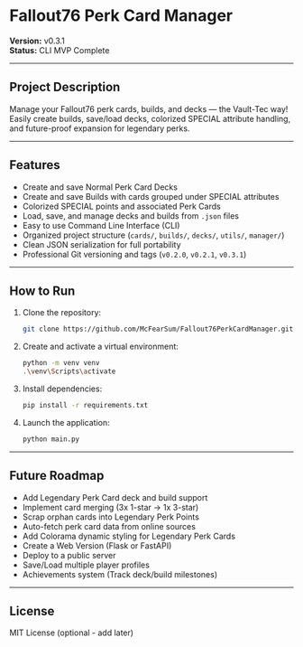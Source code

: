 # Fallout76 Perk Card Manager

**Version:** v0.3.1  
**Status:** CLI MVP Complete

---

## Project Description

Manage your Fallout76 perk cards, builds, and decks — the Vault-Tec way!  
Easily create builds, save/load decks, colorized SPECIAL attribute handling, and future-proof expansion for legendary perks.

---

## Features

- Create and save Normal Perk Card Decks
- Create and save Builds with cards grouped under SPECIAL attributes
- Colorized SPECIAL points and associated Perk Cards
- Load, save, and manage decks and builds from `.json` files
- Easy to use Command Line Interface (CLI)
- Organized project structure (`cards/`, `builds/`, `decks/`, `utils/`, `manager/`)
- Clean JSON serialization for full portability
- Professional Git versioning and tags (`v0.2.0`, `v0.2.1`, `v0.3.1`)

---

## How to Run

1. Clone the repository:
    ```bash
    git clone https://github.com/McFearSum/Fallout76PerkCardManager.git
    ```

2. Create and activate a virtual environment:
    ```bash
    python -m venv venv
    .\venv\Scripts\activate
    ```

3. Install dependencies:
    ```bash
    pip install -r requirements.txt
    ```

4. Launch the application:
    ```bash
    python main.py
    ```

---

## Future Roadmap

- Add Legendary Perk Card deck and build support
- Implement card merging (3x 1-star → 1x 3-star)
- Scrap orphan cards into Legendary Perk Points
- Auto-fetch perk card data from online sources
- Add Colorama dynamic styling for Legendary Perk Cards
- Create a Web Version (Flask or FastAPI)
- Deploy to a public server
- Save/Load multiple player profiles
- Achievements system (Track deck/build milestones)

---

## License

MIT License (optional - add later)
